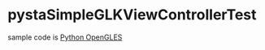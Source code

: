 # pystaSimpleGLKViewControllerTest

sample code is [Python OpenGLES](https://forum.omz-software.com/topic/2066/python-opengles)